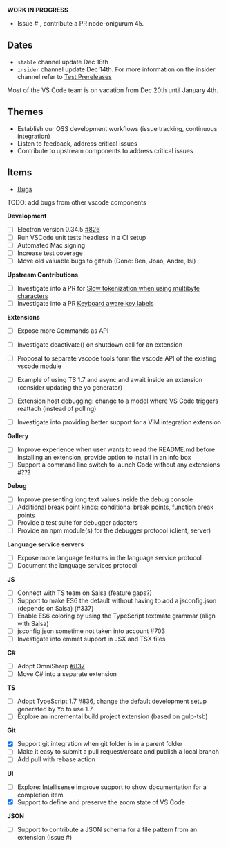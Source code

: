 **WORK IN PROGRESS**

- Issue # , contribute a PR node-onigurum 45.

## Dates
- `stable` channel update Dec 18th
- `insider` channel update Dec 14th. For more information on the insider channel refer to [Test Prereleases](https://code.visualstudio.com/Docs/supporting/FAQ#_how-can-i-test-prerelease-versions-of-vs-code)

Most of the VS Code team is on vacation from Dec 20th until January 4th.

## Themes
- Establish our OSS development workflows (issue tracking, continuous integration)
- Listen to feedback, address critical issues
- Contribute to upstream components to address critical issues

## Items
- [Bugs](https://github.com/Microsoft/vscode/issues?utf8=%E2%9C%93&q=is%3Aopen+is%3Aissue+label%3Abug+milestone%3A%22Dec+2015%22+-label%3Aupstream+)

TODO: add bugs from other vscode components

**Development**
- [ ] Electron version 0.34.5 [#826](../issues/826)
- [ ] Run VSCode unit tests headless in a CI setup
- [ ] Automated Mac signing
- [ ] Increase test coverage
- [ ] Move old valuable bugs to github (Done: Ben, Joao, Andre, Isi)

**Upstream Contributions**
- [ ] Investigate into a PR for [Slow tokenization when using multibyte characters](https://github.com/atom/node-oniguruma/issues/45)
- [ ] Investigate into a PR [Keyboard aware key labels](https://github.com/atom/electron/issues/3631)

**Extensions**
- [ ] Expose more Commands as API
- [ ] Investigate deactivate() on shutdown call for an extension
- [ ] Proposal to separate vscode tools form the vscode API of the existing vscode module
- [ ] Example of using TS 1.7 and async and await inside an extension (consider updating the yo generator)
- [ ] Extension host debugging: change to a model where VS Code triggers reattach (instead of polling)
- [ ] Investigate into providing better support for a VIM integration extension


**Gallery**
- [ ] Improve experience when user wants to read the README.md before installing an extension, provide option to install in an info box
- [ ] Support a command line switch to launch Code without any extensions #???

**Debug**
- [ ] Improve presenting long text values inside the debug console
- [ ] Additional break point kinds: conditional break points, function break points
- [ ] Provide a test suite for debugger adapters
- [ ] Provide an npm module(s) for the debugger protocol (client, server)

**Language service servers**
- [ ] Expose more language features in the language service protocol
- [ ] Document the language services protocol

**JS**
- [ ] Connect with TS team on Salsa (feature gaps?)
- [ ] Support to make ES6 the default without having to add a jsconfig.json (depends on Salsa) (#337)
- [ ] Enable ES6 coloring by using the TypeScript textmate grammar (align with Salsa)
- [ ] jsconfig.json sometime not taken into account #703
- [ ] Investigate into emmet support in JSX and TSX files

**C#**
- [ ] Adopt OmniSharp [#837](../issues/837)
- [ ] Move C# into a separate extension

**TS**
- [ ] Adopt TypeScript 1.7 [#836](../issues/836), change the default development setup generated by Yo to use 1.7
- [ ] Explore an incremental build project extension (based on gulp-tsb)

**Git**
- [x] Support git integration when git folder is in a parent folder
- [ ] Make it easy to submit a pull request/create and publish a local branch
- [ ] Add pull with rebase action

**UI**
- [ ] Explore: Intellisense improve support to show documentation for a  completion item
- [x] Support to define and preserve the zoom state of VS Code

**JSON**
- [ ] Support to contribute a JSON schema for a file pattern from an extension (Issue #)